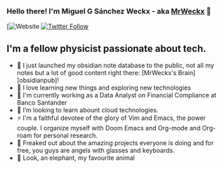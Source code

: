 ### Hello there! I'm Miguel G Sánchez Weckx - aka [MrWeckx](www.mrweckx.com) 👋

[![Website](https://www.mrweckx.com)
[![Twitter Follow](https://img.shields.io/twitter/follow/codeSTACKr?color=1DA1F2&logo=twitter&style=for-the-badge)](https://twitter.com/intent/follow?original_referer=https%3A%2F%2Fgithub.com%2FcodeSTACKr&screen_name=codeSTACKr)

## I'm a fellow physicist passionate about tech.

- 🔭 I just launched my obsidian note database to the public, not all my notes but a lot of good content right there: [MrWeckx's Brain][obsidianpub]!
- 🌱 I love learning new things and exploring new technologies
- 👔 I'm currently working as a Data Analyst on Financial Compliance at Banco Santander
- 👯 I’m looking to learn abount cloud technologies.
- ⚡ I'm a faithful devotee of the glory of Vim and Emacs, the power couple. I organize myself with Doom Emacs and Org-mode and Org-roam for personal research. 
- 🤯 Freaked out about the amazing projects everyone is doing and for free, you guys are angels with glasses and keyboards.
- 🐘 Look, an elephant, my favourite animal
